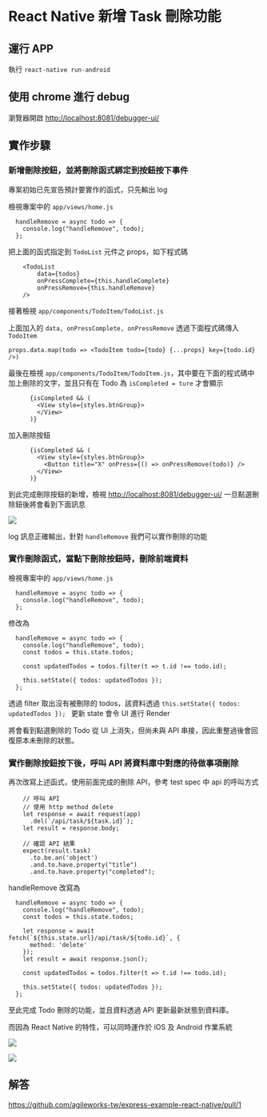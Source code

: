 # React Native 新增 Task 刪除功能

## 運行 APP 

執行 `react-native run-android`

## 使用 chrome 進行 debug

瀏覽器開啟 <http://localhost:8081/debugger-ui/>

## 實作步驟

### 新增刪除按鈕，並將刪除函式綁定到按鈕按下事件

專案初始已先宣告預計要實作的函式，只先輸出 log

檢視專案中的 `app/views/home.js`
```
  handleRemove = async todo => {
    console.log("handleRemove", todo);
  };
```

把上面的函式指定到 `TodoList` 元件之 props，如下程式碼

```
    <TodoList
        data={todos}
        onPressComplete={this.handleComplete}
        onPressRemove={this.handleRemove}
    />
```

接著檢視 `app/components/TodoItem/TodoList.js`

上面加入的 `data, onPressComplete, onPressRemove` 透過下面程式碼傳入 `TodoItem`

```
props.data.map(todo => <TodoItem todo={todo} {...props} key={todo.id} />)
```

最後在檢視 `app/components/TodoItem/TodoItem.js`，其中要在下面的程式碼中加上刪除的文字，並且只有在 Todo 為 `isCompleted = ture` 才會顯示

```
      {isCompleted && (
        <View style={styles.btnGroup}>
        </View>
      )}
```

加入刪除按鈕


```
      {isCompleted && (
        <View style={styles.btnGroup}>
          <Button title="X" onPress={() => onPressRemove(todo)} />
        </View>
      )}
```

到此完成刪除按鈕的新增，檢視 <http://localhost:8081/debugger-ui/> 一旦點選刪除鈕後將會看到下面訊息

![](assets/2018-07-18-00-32-11.png)

log 訊息正確輸出，針對 `handleRemove` 我們可以實作刪除的功能

### 實作刪除函式，當點下刪除按鈕時，刪除前端資料

檢視專案中的 `app/views/home.js`
```
  handleRemove = async todo => {
    console.log("handleRemove", todo);
  };
```

修改為

```
  handleRemove = async todo => {
    console.log("handleRemove", todo);
    const todos = this.state.todos;

    const updatedTodos = todos.filter(t => t.id !== todo.id);

    this.setState({ todos: updatedTodos });    
  };
```

透過 filter 取出沒有被刪除的 todos，該資料透過 `this.setState({ todos: updatedTodos }); ` 更新 state 會令 UI 進行 Render

將會看到點選刪除的 Todo 從 UI 上消失，但尚未與 API 串接，因此重整過後會回復原本未刪除的狀態。


### 實作刪除按鈕按下後，呼叫 API 將資料庫中對應的待做事項刪除

再次改寫上述函式，使用前面完成的刪除 API，參考 test spec 中 api 的呼叫方式

```
    // 呼叫 API 
    // 使用 http method delete
    let response = await request(app)
      .del(`/api/task/${task.id}`);
    let result = response.body;

    // 確認 API 結果
    expect(result.task)
      .to.be.an('object')
      .and.to.have.property("title")
      .and.to.have.property("completed");
```

handleRemove 改寫為

```
  handleRemove = async todo => {
    console.log("handleRemove", todo);
    const todos = this.state.todos;
    
    let response = await fetch(`${this.state.url}/api/task/${todo.id}`, {
      method: 'delete'
    });
    let result = await response.json();

    const updatedTodos = todos.filter(t => t.id !== todo.id);

    this.setState({ todos: updatedTodos });    
  };
```

至此完成 Todo 刪除的功能，並且資料透過 API 更新最新狀態到資料庫。

而因為 React Native 的特性，可以同時運作於 iOS 及 Android 作業系統

![](assets/2018-07-18-00-52-52.png)

![](assets/2018-07-18-00-53-11.png)

## 解答


<https://github.com/agileworks-tw/express-example-react-native/pull/1>
